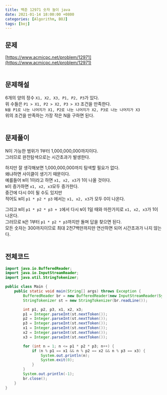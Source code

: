```yaml
---
title: 백준 12971 숫자 놀이 java
date: 2021-01-14 18:00:00 +0800
categories: [Algorithm, BOJ]
tags: [boj]
---
```


## 문제
[https://www.acmicpc.net/problem/12971](https://www.acmicpc.net/problem/12971)  
<br>

## 문제해설  
6개의 양의 정수 `X1, X2, X3, P1, P2, P3`가 있다.  
위 수들은 `P1 > X1, P2 > X2, P3 > X3` 조건을 만족한다.  
`N을 P1로 나눈 나머지가 X1, P2로 나눈 나머지가 X2, P3로 나눈 나머지가 X3`  
위의 조건을 만족하는 가장 작은 N을 구하면 된다.  
<br>

## 문제풀이  
N이 가능한 범위가 1부터 1,000,000,000까지이다.  
그러므로 완전탐색으로는 시간초과가 발생한다.  

하지만 잘 생각해보면 1,000,000,000까지 탐색할 필요가 없다.  
왜냐하면 사이클이 생기기 때문이다.  
예를들어 `N`이 1이라고 하면 `x1, x2, x3`가 1이 나올 것이다.  
`N`이 증가하면 `x1, x2, x3`모두 증가한다.  
중간에 다시 0이 될 수도 있지만  
적어도 `N`이 `p1 * p2 * p3` 에서는 `x1, x2, x3`가 모두 0이 나온다.  

그리고 `N`이 `p1 * p2 * p3 + 1`에서 다시 `N`이 1일 때와 마찬가지로 `x1, x2, x3`가 1이 나온다.  
그러므로 `N`은 1부터 `p1 * p2 * p3`까지만 돌며 답을 찾으면 된다.  
모든 숫자는 300까지이므로 최대 2천7백만까지만 연산하면 되어 시간초과가 나지 않는다.  
<br>


## 전체코드  
```java
import java.io.BufferedReader;
import java.io.InputStreamReader;
import java.util.StringTokenizer;

public class Main {
    public static void main(String[] args) throws Exception {
        BufferedReader br = new BufferedReader(new InputStreamReader(System.in));
        StringTokenizer st = new StringTokenizer(br.readLine());

        int p1, p2, p3, x1, x2, x3;
        p1 = Integer.parseInt(st.nextToken());
        p2 = Integer.parseInt(st.nextToken());
        p3 = Integer.parseInt(st.nextToken());
        x1 = Integer.parseInt(st.nextToken());
        x2 = Integer.parseInt(st.nextToken());
        x3 = Integer.parseInt(st.nextToken());

        for (int n = 1; n <= p1 * p2 * p3; n++) {
            if (n % p1 == x1 && n % p2 == x2 && n % p3 == x3) {
                System.out.println(n);
                System.exit(0);
            }
        }
        System.out.println(-1);
        br.close();
    }
}
```